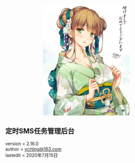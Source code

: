 <center><img width = '270' src ="https://github.com/VcrTing/SMSTask/blob/master/0.jpg?raw=true"/></center>
  
## 定时SMS任务管理后台
version = 2.16.0  
author = vcrting@163.com  
lastedit = 2020年7月15日